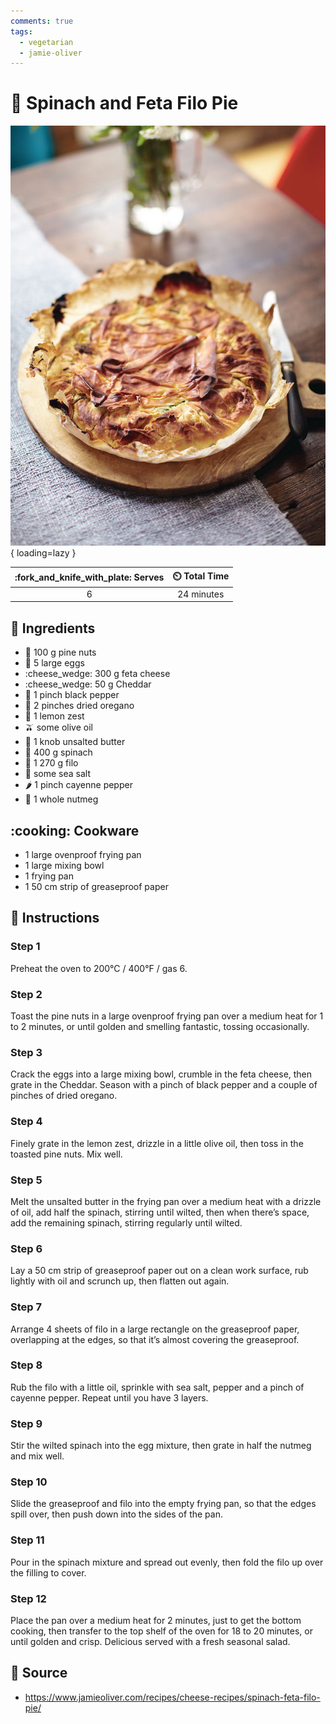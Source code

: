 ```yaml
---
comments: true
tags:
  - vegetarian
  - jamie-oliver
---
```

# :leafy_green: Spinach and Feta Filo Pie

![Spinach and Feta Filo Pie](../assets/images/spinach-and-feta-filo-pie.jpg){ loading=lazy }

| :fork_and_knife_with_plate: Serves | :timer_clock: Total Time |
|:----------------------------------:|:-----------------------: |
| 6 | 24 minutes |

## :salt: Ingredients

- :chestnut: 100 g pine nuts
- :egg: 5 large eggs
- :cheese_wedge: 300 g feta cheese
- :cheese_wedge: 50 g Cheddar
- :salt: 1 pinch black pepper
- :herb: 2 pinches dried oregano
- :lemon: 1 lemon zest
- :olive: some olive oil
- :butter: 1 knob unsalted butter
- :leafy_green: 400 g spinach
- :pie: 1 270 g filo
- :salt: some sea salt
- :hot_pepper: 1 pinch cayenne pepper
- :chestnut: 1 whole nutmeg

## :cooking: Cookware

- 1 large ovenproof frying pan
- 1 large mixing bowl
- 1 frying pan
- 1 50 cm strip of greaseproof paper

## :pencil: Instructions

### Step 1

Preheat the oven to 200°C / 400°F / gas 6.

### Step 2

Toast the pine nuts in a large ovenproof frying pan over a medium heat for 1 to 2 minutes, or until golden and smelling
fantastic, tossing occasionally.

### Step 3

Crack the eggs into a large mixing bowl, crumble in the feta cheese, then grate in the Cheddar. Season with a pinch of
black pepper and a couple of pinches of dried oregano.

### Step 4

Finely grate in the lemon zest, drizzle in a little olive oil, then toss in the toasted pine nuts. Mix well.

### Step 5

Melt the unsalted butter in the frying pan over a medium heat with a drizzle of oil, add half the spinach, stirring
until wilted, then when there’s space, add the remaining spinach, stirring regularly until wilted.

### Step 6

Lay a 50 cm strip of greaseproof paper out on a clean work surface, rub lightly with oil and scrunch up, then flatten
out again.

### Step 7

Arrange 4 sheets of filo in a large rectangle on the greaseproof paper, overlapping at the edges, so that it’s almost
covering the greaseproof.

### Step 8

Rub the filo with a little oil, sprinkle with sea salt, pepper and a pinch of cayenne pepper. Repeat until you have 3
layers.

### Step 9

Stir the wilted spinach into the egg mixture, then grate in half the nutmeg and mix well.

### Step 10

Slide the greaseproof and filo into the empty frying pan, so that the edges spill over, then push down into the sides of
the pan.

### Step 11

Pour in the spinach mixture and spread out evenly, then fold the filo up over the filling to cover.

### Step 12

Place the pan over a medium heat for 2 minutes, just to get the bottom cooking, then transfer to the top shelf of the
oven for 18 to 20 minutes, or until golden and crisp. Delicious served with a fresh seasonal salad.

## :link: Source

- <https://www.jamieoliver.com/recipes/cheese-recipes/spinach-feta-filo-pie/>
